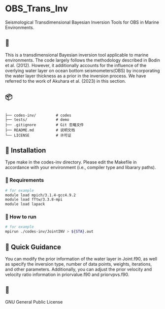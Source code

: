 # OBS_Trans_Inv
Seismological Transdimensional Bayesian Inversion Tools for OBS in Marine Environments.

## 📌 

This is a transdimensional Bayesian inversion tool applicable to marine environments. 
The code largely follows the methodology described in Bodin et al. (2012). However, it additionally accounts for the influence of the overlying water layer on ocean bottom seismometers(OBS) by incorporating the water layer thickness as a prior in the inversion process. We have referred to the work of Akuhara et al. (2023) in this section.

## 📦 

```

├── codes-inv/         # codes
├── tests/             # demo
├── .gitignore         # Git 忽略文件
├── README.md          # 说明文档
└── LICENSE            # 许可证
```

## 🚀 Installation 
Type make in the codes-inv directory. Please edit the Makefile in accordance with your environment (i.e., compiler type and libarary paths).

### 🔧 Requirements

```sh
# for example
module load mpich/3.1.4-gcc4.9.2  
module load fftw/3.3.8-mpi
module load lapack
```

### 🏃 How to run

```sh
# for example
mpirun ./codes-inv/JointINV > ${STA}.out
```

## 📜 Quick Guidance

You can modify the prior information of the water layer in Joint.f90, as well as specify the inversion type, number of data points, weights, iterations, and other parameters. 
Additionally, you can adjust the prior velocity and velocity ratio information in priorvalue.f90 and priorvpvs.f90.

## 📄 

GNU General Public License 



